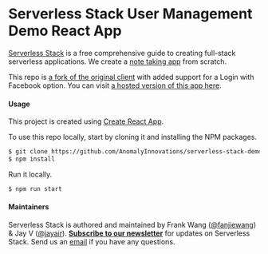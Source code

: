 # Serverless Stack User Management Demo React App

[Serverless Stack](http://serverless-stack.com) is a free comprehensive guide to creating full-stack serverless applications. We create a [note taking app](https://demo.serverless-stack.com) from scratch.

This repo is [a fork of the original client](https://github.com/AnomalyInnovations/serverless-stack-demo-client) with added support for a Login with Facebook option. You can visit [a hosted version of this app here](https://demo-fb-login.serverless-stack.com).

#### Usage

This project is created using [Create React App](https://github.com/facebookincubator/create-react-app).

To use this repo locally, start by cloning it and installing the NPM packages.

``` bash
$ git clone https://github.com/AnomalyInnovations/serverless-stack-demo-user-mgmt-client
$ npm install
```

Run it locally.

``` bash
$ npm run start
```

#### Maintainers

Serverless Stack is authored and maintained by Frank Wang ([@fanjiewang](https://twitter.com/fanjiewang)) & Jay V ([@jayair](https://twitter.com/jayair)). [**Subscribe to our newsletter**](http://eepurl.com/cEaBlf) for updates on Serverless Stack. Send us an [email][Email] if you have any questions.

[Email]: mailto:contact@anoma.ly
